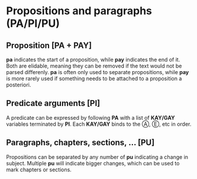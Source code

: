 # Propositions and paragraphs (PA/PI/PU)

## Proposition [PA + PAY]

**pa** indicates the start of a proposition, while **pay** indicates the end
of it. Both are elidable, meaning they can be removed if the text would not
be parsed differenly. **pa** is often only used to separate propositions,
while **pay** is more rarely used if something needs to be attached to a
proposition a posteriori.

## Predicate arguments [PI]

A predicate can be expressed by following **PA** with a list of **KAY/GAY**
variables terminated by **PI**. Each **KAY/GAY** binds to the Ⓐ, Ⓔ, etc in
order.

## Paragraphs, chapters, sections, ... [PU]

Propositions can be separated by any number of **pu** indicating a
change in subject. Multiple **pu** will indicate bigger changes, which
can be used to mark chapters or sections.